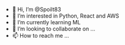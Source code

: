- 👋 Hi, I’m @Spoilt83
- 👀 I’m interested in Python, React and AWS
- 🌱 I’m currently learning ML
- 💞️ I’m looking to collaborate on ...
- 📫 How to reach me ...

<!---
Spoilt83/Spoilt83 is a ✨ special ✨ repository because its `README.md` (this file) appears on your GitHub profile.
You can click the Preview link to take a look at your changes.
--->
